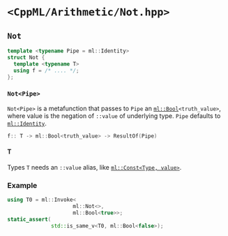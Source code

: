 # `<CppML/Arithmetic/Not.hpp>`

## `Not`

```c++
template <typename Pipe = ml::Identity>
struct Not {
  template <typename T>
  using f = /* .... */;
};
```
### `Not<Pipe>`

`Not<Pipe>` is a metafunction that passes to `Pipe` an [`ml::Bool`](../Vocabulary/Const.md)`<truth_value>`, where value is the negation of `::value` of underlying type. `Pipe` defaults to [`ml::Identity`](../Functional/Identity.md).

```c++
f:: T -> ml::Bool<truth_value> -> ResultOf(Pipe)
```

#### T

Types `T` needs an `::value` alias, like [`ml::Const<Type, value>`](../Vocabulary/Const.md).

### Example

```c++
using T0 = ml::Invoke<
                     ml::Not<>,
                     ml::Bool<true>>;
static_assert(
              std::is_same_v<T0, ml::Bool<false>);
```


